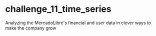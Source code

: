 # challenge_11_time_series
Analyzing the MercadoLibre's financial and user data in clever ways to make the company grow

